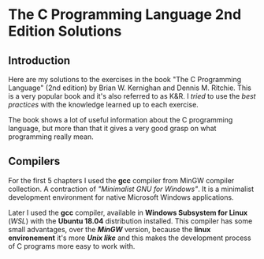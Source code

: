 # The C Programming Language 2nd Edition Solutions

## Introduction
Here are my solutions to the exercises in the book "The C Programming Language" (2nd edition) by Brian W. Kernighan and Dennis M. Ritchie. This is a very popular book and it's also referred to as K&R. I _tried_ to use the _best practices_ with the knowledge learned up to each exercise.

The book shows a lot of useful information about the C programming language, but more than that it gives a very good grasp on what programming really mean.

## Compilers

For the first 5 chapters I used the __gcc__ compiler from MinGW compiler collection. A contraction of _"Minimalist GNU for Windows"_. It is a minimalist development environment for native Microsoft Windows applications.

Later I used the __gcc__ compiler, available in __Windows Subsystem for Linux__ (_WSL_) with the __Ubuntu 18.04__ distribution installed. This compiler has some small advantages, over the __*MinGW*__ version, because the __linux environement__ it's more __*Unix like*__ and this makes the development process of C programs more easy to work with.

